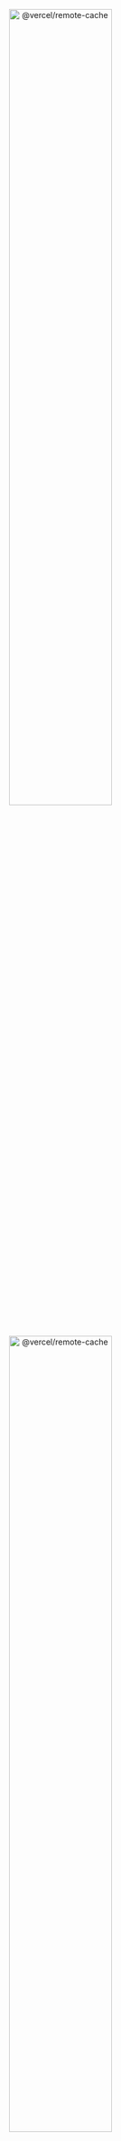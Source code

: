 <p align="center">
  <img width="60%" alt="@vercel/remote-cache" src="https://user-images.githubusercontent.com/2933988/191344061-bfedd250-adf7-49bc-a402-734f2c50a1d6.png#gh-dark-mode-only">
  <img width="60%" alt="@vercel/remote-cache" src="https://user-images.githubusercontent.com/2933988/191344035-63060355-7ae5-4d02-a921-23c039b87860.png#gh-light-mode-only">
</p>

<p align="center">
  <a aria-label="Vercel logo" href="https://vercel.com">
    <img src="https://img.shields.io/badge/MADE%20BY%20Vercel-000000.svg?style=for-the-badge&logo=vercel&labelColor=000000&logoWidth=20">
  </a>
 </p>

# Vercel Remote Cache SDK

[![Node CI](https://github.com/vercel/remote-cache/actions/workflows/ci.yml/badge.svg)](https://github.com/vercel/remote-cache/actions/workflows/ci.yml)

An SDK for Remote Caching on [Vercel](https://vercel.com)

## Table of Contents
<!-- START doctoc generated TOC please keep comment here to allow auto update -->
<!-- DON'T EDIT THIS SECTION, INSTEAD RE-RUN doctoc TO UPDATE -->

- [Summary](#summary)
- [Examples](#examples)
- [Packages](#packages)
- [Contributing](#contributing)

<!-- END doctoc generated TOC please keep comment here to allow auto update -->

## Summary

Remote Computation Caching (or just Remote Caching) is a feature of advanced build tools like [Turborepo](https://turborepo.org/), [Bazel](https://bazel.build/), and [Buck](https://buck.build/) to cache compiled computations and code artifacts in the cloud with the hope of recycling them across machines to reduce overall build/computation time. The key idea is that you "never recompute work that’s already been done before."

> Through Vercel's Remote Caching API, teams can leverage this advanced primitive without needing to think about hosting, infrastructure, or maintenance.

This repository holds the source code to the Vercel Remote Caching SDK as well as examples of build systems that leverage it. For those looking to integrate their build systems with Vercel Remote Caching, you've come to the right place. The [@vercel/remote SDK](packages/remote/) is a thin layer over our existing [REST API](https://vercel.com/docs/rest-api#endpoints/artifacts). We've provided packages that implement this SDK for [Nx](packages/remote-nx/) and [Rush](packages/remote-rush/) build tools. See our [examples list](#examples) of build systems using the Vercel Remote Cache.

## Examples

Build systems and tools that integrate with Vercel Remote Caching.

- [Turborepo](examples/turborepo)
- [Rush](examples/rush)
- [Nx](examples/nx)

## Packages

| Name                                         | Description                                              | Package                                                              |
| -------------------------------------------- | -------------------------------------------------------- | -------------------------------------------------------------------- |
| [@vercel/remote](packages/remote/)           | An SDK for remote artifact caching on Vercel             | [![@vercel/remote](https://img.shields.io/npm/v/@vercel/remote)](https://npmjs.org/@vercel/remote)           |
| [@vercel/remote-nx](packages/remote-nx/)     | Remote caching plugin for Nx using Vercel Remote Cache   | [![@vercel/remote-nx](https://img.shields.io/npm/v/@vercel/remote-nx)](https://npmjs.org/@vercel/remote-nx)     |
| [@vercel/remote-rush](packages/remote-rush/) | Remote caching plugin for Rush using Vercel Remote Cache | [![@vercel/remote-rush](https://img.shields.io/npm/v/@vercel/remote-rush)](https://npmjs.org/@vercel/remote-rush) |

## Contributing

To develop on this package see the [CONTRIBUTING.md](./CONTRIBUTING.md).
